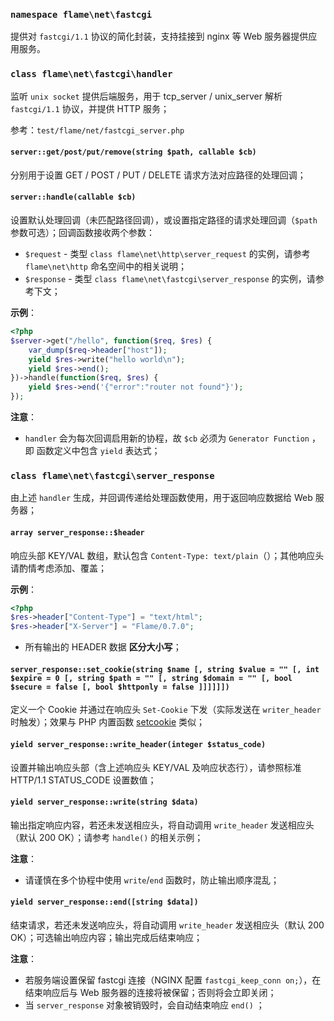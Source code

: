 ### `namespace flame\net\fastcgi`
提供对 `fastcgi/1.1` 协议的简化封装，支持挂接到 nginx 等 Web 服务器提供应用服务。

### `class flame\net\fastcgi\handler`
监听 `unix socket` 提供后端服务，用于 tcp_server / unix_server 解析 `fastcgi/1.1` 协议，并提供 HTTP 服务；

参考：`test/flame/net/fastcgi_server.php`

#### `server::get/post/put/remove(string $path, callable $cb)`
分别用于设置 GET / POST / PUT / DELETE 请求方法对应路径的处理回调；

#### `server::handle(callable $cb)`
设置默认处理回调（未匹配路径回调），或设置指定路径的请求处理回调（`$path` 参数可选）；回调函数接收两个参数：
* `$request` - 类型 `class flame\net\http\server_request` 的实例，请参考 `flame\net\http` 命名空间中的相关说明；
* `$response` - 类型 `class flame\net\fastcgi\server_response` 的实例，请参考下文；

**示例**：
``` PHP
<?php
$server->get("/hello", function($req, $res) {
	var_dump($req->header["host"]);
	yield $res->write("hello world\n");
	yield $res->end();
})->handle(function($req, $res) {
	yield $res->end('{"error":"router not found"}');
});
```

**注意**：
* `handler` 会为每次回调启用新的协程，故 `$cb` 必须为 `Generator Function` ，即 函数定义中包含 `yield` 表达式；

### `class flame\net\fastcgi\server_response`
由上述 `handler` 生成，并回调传递给处理函数使用，用于返回响应数据给 Web 服务器；

#### `array server_response::$header`
响应头部 KEY/VAL 数组，默认包含 `Content-Type: text/plain`（）；其他响应头请酌情考虑添加、覆盖；

**示例**：
``` PHP
<?php
$res->header["Content-Type"] = "text/html";
$res->header["X-Server"] = "Flame/0.7.0";
```

* 所有输出的 HEADER 数据 **区分大小写**；

#### `server_response::set_cookie(string $name [, string $value = "" [, int $expire = 0 [, string $path = "" [, string $domain = "" [, bool $secure = false [, bool $httponly = false ]]]]]])`

定义一个 Cookie 并通过在响应头 `Set-Cookie` 下发（实际发送在 `writer_header` 时触发）；效果与 PHP 内置函数 [setcookie](http://php.net/manual/en/function.setcookie.php) 类似；

#### `yield server_response::write_header(integer $status_code)`
设置并输出响应头部（含上述响应头 KEY/VAL 及响应状态行），请参照标准 HTTP/1.1 STATUS_CODE 设置数值；

#### `yield server_response::write(string $data)`
输出指定响应内容，若还未发送相应头，将自动调用 `write_header` 发送相应头（默认 200 OK）；请参考 `handle()` 的相关示例；

**注意**：
* 请谨慎在多个协程中使用 `write`/`end` 函数时，防止输出顺序混乱；

#### `yield server_response::end([string $data])`
结束请求，若还未发送响应头，将自动调用 `write_header` 发送相应头（默认 200 OK）；可选输出响应内容；输出完成后结束响应；

**注意**：
* 若服务端设置保留 fastcgi 连接（NGINX 配置 `fastcgi_keep_conn on;`），在结束响应后与 Web 服务器的连接将被保留；否则将会立即关闭；
* 当 `server_response` 对象被销毁时，会自动结束响应 `end()` ；
